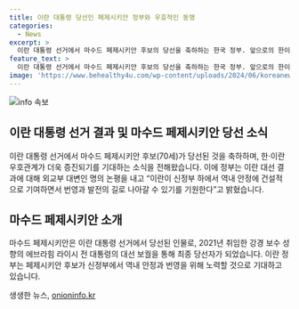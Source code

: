```yaml
---
title: 이란 대통령 당선인 페제시키안 정부와 우호적인 동맹
categories:
  - News
excerpt: >
  이란 대통령 선거에서 마수드 페제시키안 후보의 당선을 축하하는 한국 정부. 앞으로의 한이란 관계 향상을 기대하며, 역내 안정과 번영을 바라는 뜻을 밝혔다. 이란은 지난 5월 대통령 라이시 전 대통령의 사고로 보궐선거를 실시했으며, 결선투표를 거쳐 페제시키안 후보가 당선되었다.
feature_text: >
  이란 대통령 선거에서 마수드 페제시키안 후보의 당선을 축하하는 한국 정부. 앞으로의 한이란 관계 향상을 기대하며, 역내 안정과 번영을 바라는 뜻을 밝혔다. 이란은 지난 5월 대통령 라이시 전 대통령의 사고로 보궐선거를 실시했으며, 결선투표를 거쳐 페제시키안 후보가 당선되었다.
image: 'https://www.behealthy4u.com/wp-content/uploads/2024/06/koreanews.jpg'
---
```


<p><img src="https://www.behealthy4u.com/wp-content/uploads/2024/06/koreanews.jpg" alt="info 속보" /></p>

<h2 data-ke-size="size26">이란 대통령 선거 결과 및 마수드 페제시키안 당선 소식</h2>

<p>이란 대통령 선거에서 마수드 페제시키안 후보(70세)가 당선된 것을 축하하며, 한·이란 우호관계가 더욱 증진되기를 기대하는 소식을 전해왔습니다. 이에 정부는 이란 대선 결과에 대해 외교부 대변인 명의 논평을 내고 “이란이 신정부 하에서 역내 안정에 건설적으로 기여하면서 번영과 발전의 길로 나아갈 수 있기를 기원한다”고 밝혔습니다.</p>

<h2 data-ke-size="size26">마수드 페제시키안 소개</h2>

<p>마수드 페제시키안은 이란 대통령 선거에서 당선된 인물로, 2021년 취임한 강경 보수 성향의 에브라힘 라이시 전 대통령의 대선 보궐을 통해 최종 당선자가 되었습니다. 이란 정부는 페제시키안 후보가 신정부에서 역내 안정과 번영을 위해 노력할 것으로 기대하고 있습니다.</p>
생생한 뉴스, <a href="https://onioninfo.kr" rel="dofollow">onioninfo.kr</a>


